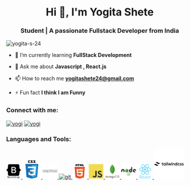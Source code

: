 
<h1 align="center">Hi 👋, I'm Yogita Shete</h1>
<h3 align="center">Student | A passionate Fullstack Developer from India</h3>
<!-- <img align="right" alt="Coding" width="400" src="https://i.giphy.com/media/qgQUggAC3Pfv687qPC/giphy.webp"></br></br> -->

<p align="left"> <img src="https://komarev.com/ghpvc/?username=yogita-s-24&label=Profile%20views&color=0e75b6&style=flat" alt="yogita-s-24" /> </p>

- 🌱 I’m currently learning **FullStack Development**

- 💬 Ask me about **Javascript , React.js**

- 📫 How to reach me **yogitashete24@gmail.com**

- ⚡ Fun fact **I think I am Funny** 

<h3 align="left">Connect with me:</h3>
<p align="left">
<a href="https://linkedin.com/in/yogita-shete" target="blank"><img align="center" src="https://raw.githubusercontent.com/rahuldkjain/github-profile-readme-generator/master/src/images/icons/Social/linked-in-alt.svg" alt="yogi" height="30" width="40" /></a>
<a href="https://instagram.com/yogii_s_24" target="blank"><img align="center" src="https://raw.githubusercontent.com/rahuldkjain/github-profile-readme-generator/master/src/images/icons/Social/instagram.svg" alt="yogi" height="30" width="40" /></a>
</p> 

<h3 align="left">Languages and Tools:</h3>
<p align="left"> <a href="https://getbootstrap.com" target="_blank" rel="noreferrer"> <img src="https://raw.githubusercontent.com/devicons/devicon/master/icons/bootstrap/bootstrap-plain-wordmark.svg" alt="bootstrap" width="40" height="40"/> </a> <a href="https://www.w3schools.com/css/" target="_blank" rel="noreferrer"> <img src="https://raw.githubusercontent.com/devicons/devicon/master/icons/css3/css3-original-wordmark.svg" alt="css3" width="50" height="50"/> </a> <a href="https://expressjs.com" target="_blank" rel="noreferrer"> <img src="https://raw.githubusercontent.com/devicons/devicon/master/icons/express/express-original-wordmark.svg" alt="express" width="40" height="40"/> </a> <a href="https://git-scm.com/" target="_blank" rel="noreferrer"> <img src="https://www.vectorlogo.zone/logos/git-scm/git-scm-icon.svg" alt="git" width="40" height="40"/> </a> <a href="https://www.w3.org/html/" target="_blank" rel="noreferrer"> <img src="https://raw.githubusercontent.com/devicons/devicon/master/icons/html5/html5-original-wordmark.svg" alt="html5" width="40" height="40"/> </a> <a href="https://developer.mozilla.org/en-US/docs/Web/JavaScript" target="_blank" rel="noreferrer"> <img src="https://raw.githubusercontent.com/devicons/devicon/master/icons/javascript/javascript-original.svg" alt="javascript" width="40" height="40"/> </a> <a href="https://www.mongodb.com/" target="_blank" rel="noreferrer"> <img src="https://raw.githubusercontent.com/devicons/devicon/master/icons/mongodb/mongodb-original-wordmark.svg" alt="mongodb" width="40" height="40"/> </a> <a href="https://nodejs.org" target="_blank" rel="noreferrer"> <img src="https://raw.githubusercontent.com/devicons/devicon/master/icons/nodejs/nodejs-original-wordmark.svg" alt="nodejs" width="40" height="40"/> </a> <a href="https://reactjs.org/" target="_blank" rel="noreferrer"> <img src="https://raw.githubusercontent.com/devicons/devicon/master/icons/react/react-original-wordmark.svg" alt="react" width="40" height="40"/> </a> <a href="https://tailwindcss.com" target="_blank" rel="noreferrer">
  <img src="https://raw.githubusercontent.com/devicons/devicon/master/icons/tailwindcss/tailwindcss-plain-wordmark.svg" alt="Tailwind CSS" width="80" height="80" marginTop="5px"/>
</a></p>
